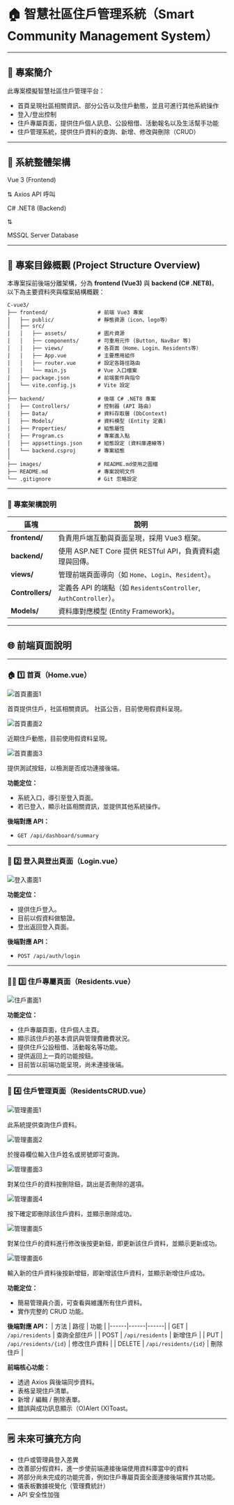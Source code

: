 # 🏠 智慧社區住戶管理系統（Smart Community Management System）

---

## 📘 專案簡介
此專案模擬智慧社區住戶管理平台：
- 首頁呈現社區相關資訊、部分公告以及住戶動態，並且可進行其他系統操作
- 登入/登出控制
- 住戶專屬頁面，提供住戶個人訊息、公設租借、活動報名以及生活幫手功能
- 住戶管理系統，提供住戶資料的查詢、新增、修改與刪除（CRUD）

---

## 🧱 系統整體架構

Vue 3 (Frontend)

⇅ Axios API 呼叫

C# .NET8 (Backend)

⇅

MSSQL Server Database

---

## 📂 專案目錄概觀 (Project Structure Overview)

本專案採前後端分離架構，分為 **frontend (Vue3)** 與 **backend (C# .NET8)**。  
以下為主要資料夾與檔案結構概觀：

```
C-vue3/
├── frontend/                # 前端 Vue3 專案
│   ├── public/              # 靜態資源（icon、logo等）
│   ├── src/
│   │   ├── assets/          # 圖片資源
│   │   ├── components/      # 可重用元件 (Button, NavBar 等)
│   │   ├── views/           # 各頁面（Home、Login、Residents等）
│   │   ├── App.vue          # 主要應用組件
│   │   ├── router.vue       # 設定各路徑路由
│   │   └── main.js          # Vue 入口檔案
│   ├── package.json         # 前端套件與指令
│   └── vite.config.js       # Vite 設定
│
├── backend/                 # 後端 C# .NET8 專案
│   ├── Controllers/         # 控制器 (API 路由)
│   ├── Data/                # 資料存取層 (DbContext)
│   ├── Models/              # 資料模型 (Entity 定義)
│   ├── Properties/          # 組態屬性
│   ├── Program.cs           # 專案進入點
│   ├── appsettings.json     # 組態設定 (資料庫連線等)
│   └── backend.csproj       # 專案組態
│
├── images/                  # README.md使用之圖檔
├── README.md                # 專案說明文件
└── .gitignore               # Git 忽略設定
```

---

### 🧭 專案架構說明

| 區塊 | 說明 |
|------|------|
| **frontend/** | 負責用戶端互動與頁面呈現，採用 Vue3 框架。 |
| **backend/** | 使用 ASP.NET Core 提供 RESTful API，負責資料處理與回傳。 |
| **views/** | 管理前端頁面導向（如 `Home`、`Login`、`Resident`）。 |
| **Controllers/** | 定義各 API 的端點（如 `ResidentsController`, `AuthController`）。 |
| **Models/** | 資料庫對應模型 (Entity Framework)。 |

---

## 🌐 前端頁面說明

---

### 🏠 1️⃣ 首頁（Home.vue）
![首頁畫面1](./images/home_1.png)

首頁提供住戶，社區相關資訊。
社區公告，目前使用假資料呈現。

![首頁畫面2](./images/home_2.png)

近期住戶動態，目前使用假資料呈現。

![首頁畫面3](./images/home_3.png)

提供測試按鈕，以檢測是否成功連接後端。

**功能定位：**
- 系統入口，導引至登入頁面。
- 若已登入，顯示社區相關資訊，並提供其他系統操作。

**後端對應 API：**
- `GET /api/dashboard/summary`
  
---

### 🔐 2️⃣ 登入與登出頁面（Login.vue）

![登入畫面1](./images/Login_1.png)

**功能定位：**
- 提供住戶登入。
- 目前以假資料做驗證。
- 登出返回登入頁面。

**後端對應 API：**
- `POST /api/auth/login`

---

### 🧍‍♂️ 3️⃣ 住戶專屬頁面（Residents.vue）

![住戶畫面1](./images/resident_1.png)

**功能定位：**
- 住戶專屬頁面，住戶個人主頁。
- 顯示該住戶的基本資訊與管理費繳費狀況。
- 提供住戶公設租借、活動報名等功能。
- 提供返回上一頁的功能按鈕。
- 目前皆以前端功能呈現，尚未連接後端。

---

### 🏢 4️⃣ 住戶管理頁面（ResidentsCRUD.vue）

![管理畫面1](./images/CRUD_1.png)

此系統提供查詢住戶資料。

![管理畫面2](./images/CRUD_2.png)

於搜尋欄位輸入住戶姓名或房號即可查詢。

![管理畫面3](./images/CRUD_3.png)

對某位住戶的資料按刪除鈕，跳出是否刪除的選項。

![管理畫面4](./images/CRUD_4.png)

按下確定即刪除該住戶資料，並顯示刪除成功。

![管理畫面5](./images/CRUD_5.png)

對某位住戶的資料進行修改後按更新鈕，即更新該住戶資料，並顯示更新成功。

![管理畫面6](./images/CRUD_6.png)

輸入新的住戶資料後按新增鈕，即新增該住戶資料，並顯示新增住戶成功。

**功能定位：**
- 簡易管理員介面，可查看與維護所有住戶資料。
- 實作完整的 CRUD 功能。

**後端對應 API：**
| 方法 | 路徑 | 功能 |
|------|------|------|
| GET | `/api/residents` | 查詢全部住戶 |
| POST | `/api/residents` | 新增住戶 |
| PUT | `/api/residents/{id}` | 修改住戶資料 |
| DELETE | `/api/residents/{id}` | 刪除住戶 |

**前端核心功能：**
- 透過 Axios 與後端同步資料。
- 表格呈現住戶清單。
- 新增 / 編輯 / 刪除表單。
- 錯誤與成功訊息顯示（O)Alert  (X)Toast。

---

## 🗒️ 未來可擴充方向
- 住戶或管理員登入差異
- 改善部分假資料，進一步使前端連接後端使用資料庫當中的資料
- 將部分尚未完成的功能完善，例如住戶專屬頁面全面連接後端實作其功能。
- 儀表板數據視覺化（管理費統計）
- API 安全性加強
